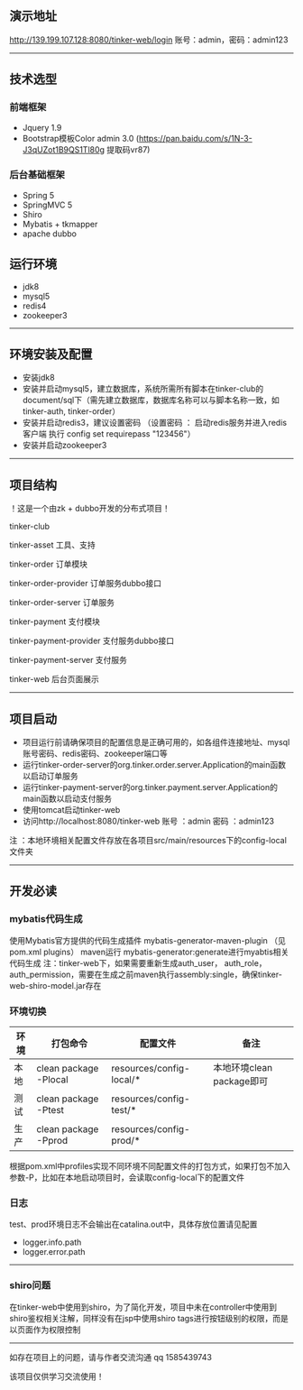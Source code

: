 ## 演示地址
http://139.199.107.128:8080/tinker-web/login 
账号：admin，密码：admin123

---

## 技术选型

### 前端框架
 - Jquery 1.9
 - Bootstrap模板Color admin 3.0 (https://pan.baidu.com/s/1N-3-J3qUZot1B9QS1Tl80g 提取码vr87)

### 后台基础框架
 -  Spring 5  
 -  SpringMVC 5 
 -  Shiro  
 -  Mybatis + tkmapper
 -  apache dubbo

## 运行环境

 - jdk8  
 - mysql5
 - redis4
 - zookeeper3
 ---
 
## 环境安装及配置

 - 安装jdk8
 - 安装并启动mysql5，建立数据库，系统所需所有脚本在tinker-club的document/sql下（需先建立数据库，数据库名称可以与脚本名称一致，如tinker-auth, tinker-order）
 - 安装并启动redis3，建议设置密码 （设置密码 ： 启动redis服务并进入redis客户端 执行 config set requirepass "123456"）
 - 安装并启动zookeeper3

 ---
## 项目结构

！这是一个由zk + dubbo开发的分布式项目！

tinker-club 

tinker-asset 工具、支持

tinker-order 订单模块

tinker-order-provider 订单服务dubbo接口

tinker-order-server 订单服务

tinker-payment 支付模块

tinker-payment-provider 支付服务dubbo接口

tinker-payment-server 支付服务

tinker-web 后台页面展示


 ---
 
## 项目启动

 - 项目运行前请确保项目的配置信息是正确可用的，如各组件连接地址、mysql账号密码、redis密码、zookeeper端口等
 - 运行tinker-order-server的org.tinker.order.server.Application的main函数以启动订单服务
 - 运行tinker-payment-server的org.tinker.payment.server.Application的main函数以启动支付服务
 - 使用tomcat启动tinker-web
 - 访问http://localhost:8080/tinker-web 账号 ：admin 密码 ：admin123

注 ：本地环境相关配置文件存放在各项目src/main/resources下的config-local文件夹

 ---

## 开发必读


### mybatis代码生成

使用Mybatis官方提供的代码生成插件 mybatis-generator-maven-plugin （见pom.xml plugins）
maven运行 mybatis-generator:generate进行myabtis相关代码生成
注：tinker-web下，如果需要重新生成auth_user， auth_role， auth_permission，需要在生成之前maven执行assembly:single，确保tinker-web-shiro-model.jar存在


### 环境切换
 
 环境        | 打包命令  |  配置文件  |  备注  
 -------------   | -------------  | -------------  | -------------
 本地        | clean package -Plocal  | resources/config-local/* | 本地环境clean package即可 
 测试        | clean package -Ptest   | resources/config-test/* |
 生产        | clean package -Pprod   | resources/config-prod/* |
 
根据pom.xml中profiles实现不同环境不同配置文件的打包方式，如果打包不加入参数-P，比如在本地启动项目时，会读取config-local下的配置文件
 
### 日志 

test、prod环境日志不会输出在catalina.out中，具体存放位置请见配置 

 - logger.info.path
 - logger.error.path
 
  ---  
### shiro问题

在tinker-web中使用到shiro，为了简化开发，项目中未在controller中使用到shiro鉴权相关注解，同样没有在jsp中使用shiro tags进行按钮级别的权限，而是以页面作为权限控制

 ---
 
如存在项目上的问题，请与作者交流沟通 qq 1585439743

该项目仅供学习交流使用！



